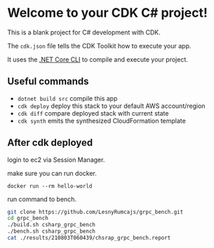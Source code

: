 # Welcome to your CDK C# project!

This is a blank project for C# development with CDK.

The `cdk.json` file tells the CDK Toolkit how to execute your app.

It uses the [.NET Core CLI](https://docs.microsoft.com/dotnet/articles/core/) to compile and execute your project.

## Useful commands

* `dotnet build src` compile this app
* `cdk deploy`       deploy this stack to your default AWS account/region
* `cdk diff`         compare deployed stack with current state
* `cdk synth`        emits the synthesized CloudFormation template

## After cdk deployed

login to ec2 via Session Manager.

make sure you can run docker.

```shell
docker run --rm hello-world
```

run command to bench.

```sh
git clone https://github.com/LesnyRumcajs/grpc_bench.git
cd grpc_bench
./build.sh csharp_grpc_bench
./bench.sh csharp_grpc_bench
cat ./results/210803T060439/chsrap_grpc_bench.report

```